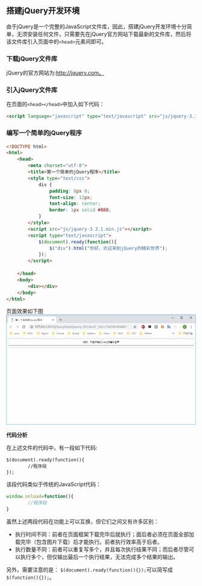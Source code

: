 ## 搭建jQuery开发环境

由于jQuery是一个完整的JavaScript文件库，因此，搭建jQuery开发环境十分简单，无须安装任何文件，只需要先在jQuery官方网站下载最新的文件库，然后将该文件库引入页面中的`<head>`元素间即可。

### 下载jQuery文件库

jQuery的官方网站为:http://jquery.com。

### 引入jQuery文件库

在页面的`<head></head>`中加入如下代码：
```html
<script language="javascript" type="text/javascript" src="js/jquery-3.3.1.min.js"></script>
```

### 编写一个简单的jQuery程序

```html
<!DOCTYPE html>
<html>
	<head>
		<meta charset="utf-8">
		<title>第一个简单的jQuery程序</title>
		<style type="text/css">
			div {
				padding: 8px 0;
				font-size: 12px;
				text-align: center;
				border: 1px solid #888;
			}
		</style>
		<script src="js/jquery-3.3.1.min.js"></script>
		<script type="text/javascript">
			$(document).ready(function(){
				$("div").html("你好，欢迎来到jQuery的精彩世界");
			});
		</script>
		
	</head>
	<body>
		<div></div>
	</body>
</html>
```
页面效果如下图
![](../images/chapter01/001.png)

**代码分析**

在上述文件的代码中，有一段如下代码:
```jquery
$(document).ready(function(){
		//程序段
});
```
该段代码类似于传统的JavaScript代码：
```javascript
window.onload=function(){
		//程序段
}
```
虽然上述两段代码在功能上可以互换，但它们之间又有许多区别：
+ 执行时间不同：前者在页面框架下载完毕后就执行；面后者必须在页面全部加载完毕（包含图片下载）后才能执行。前者执行效率高于后者。
+ 执行数量不同：前者可以重复写多个，并且每次执行结果不同；而后者尽管可以执行多个，但仅输出最后一个执行结果，无法完成多个结果的输出。

另外，需要注意的是： `$(document).ready(function(){});`可以简写成`$(function(){});`。


